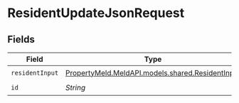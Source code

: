 # ResidentUpdateJsonRequest


## Fields

| Field                                                                                    | Type                                                                                     | Required                                                                                 | Description                                                                              |
| ---------------------------------------------------------------------------------------- | ---------------------------------------------------------------------------------------- | ---------------------------------------------------------------------------------------- | ---------------------------------------------------------------------------------------- |
| `residentInput`                                                                          | [PropertyMeld.MeldAPI.models.shared.ResidentInput](../../models/shared/ResidentInput.md) | :heavy_check_mark:                                                                       | N/A                                                                                      |
| `id`                                                                                     | *String*                                                                                 | :heavy_check_mark:                                                                       | N/A                                                                                      |